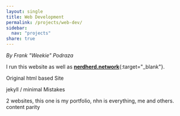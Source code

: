 ```yaml
---
layout: single
title: Web Development
permalink: /projects/web-dev/
sidebar:
  nav: "projects"
share: true
---
```


_By Frank "Weekie" Podraza_

I run this website as well as [**nerdherd.network**](https://www.nerdherd.network/){:target="_blank"}. 

Original html based Site

jekyll / minimal Mistakes

2 websites, this one is my portfolio, nhn is everything, me and others. content parity
